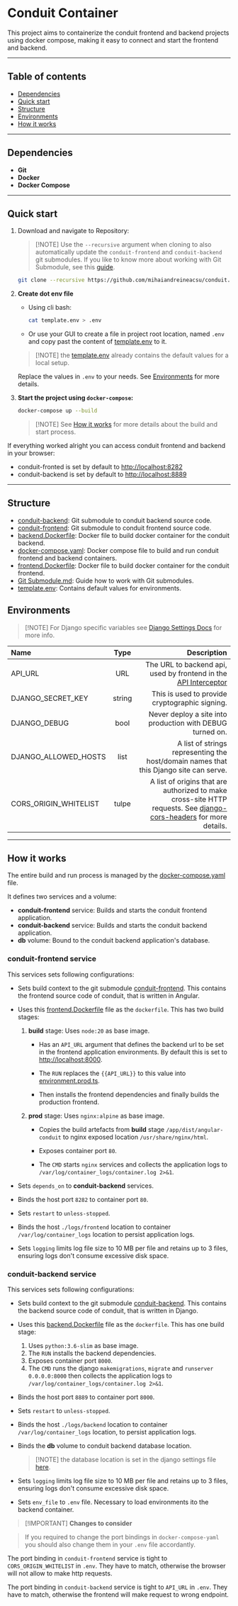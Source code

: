 # Conduit Container

This project aims to containerize the conduit frontend and backend projects using docker compose, making it easy to connect and start the frontend and backend.

---

## Table of contents

- [Dependencies](#dependencies)
- [Quick start](#quick-start)
- [Structure](#structure)
- [Environments](#environments)
- [How it works](#how-it-works)

---

## Dependencies

- **Git**
- **Docker**
- **Docker Compose**

---

## Quick start

1. Download and navigate to Repository:

    > [!NOTE] Use the `--recursive` argument when cloning to also automatically update the `conduit-frontend` and `conduit-backend` git submodules. If you like to know more about working with Git Submodule, see this [guide](./Git%20Submodule.md).

    ```bash
    git clone --recursive https://github.com/mihaiandreineacsu/conduit.git && cd conduit
    ```

1. **Create dot env file**

    - Using cli bash:

        ```bash
        cat template.env > .env
        ```

    - Or use your GUI to create a file in project root location, named `.env` and copy past the content of [template.env](./template.env) to it.

    > [!NOTE] the [template.env](./template.env) already contains the default values for a local setup.

    Replace the values in `.env` to your needs. See [Environments](#environments) for more details.

1. **Start the project using `docker-compose`:**

    ```bash
    docker-compose up --build
    ```

    > [!NOTE] See [How it works](#how-it-works) for more details about the build and start process.

If everything worked alright you can access conduit frontend and backend in your browser:

- conduit-fronted is set by default to <http://localhost:8282>
- conduit-backend is set by default to <http://localhost:8889>

---

## Structure

- [conduit-backend](./conduit-backend): Git submodule to conduit backend source code.
- [conduit-frontend](./conduit-frontend): Git submodule to conduit frontend source code.
- [backend.Dockerfile](./backend.Dockerfile): Docker file to build docker container for the conduit backend.
- [docker-compose.yaml](./docker-compose.yaml): Docker compose file to build and run conduit frontend and backend containers.
- [frontend.Dockerfile](./frontend.Dockerfile): Docker file to build docker container for the conduit frontend.
- [Git Submodule.md](./Git%20Submodule.md): Guide how to work with Git submodules.
- [template.env](./template.env): Contains default values for environments.

## Environments

> [!NOTE] For Django specific variables see [Django Settings Docs](https://docs.djangoproject.com/en/dev/ref/settings/) for more info.

| Name | Type | Description |
| :--- | :--: | ----------: |
| API_URL | URL | The URL to backend api, used by frontend in the [API Interceptor](./conduit-frontend/src/app/core/interceptors/api.interceptor.ts) |
| DJANGO_SECRET_KEY | string |  This is used to provide cryptographic signing. |
| DJANGO_DEBUG | bool | Never deploy a site into production with DEBUG turned on. |
| DJANGO_ALLOWED_HOSTS | list | A list of strings representing the host/domain names that this Django site can serve. |
| CORS_ORIGIN_WHITELIST | tulpe | A list of origins that are authorized to make cross-site HTTP requests. See [django-cors-headers](https://pypi.org/project/django-cors-headers/) for more details. |

---

## How it works

The entire build and run process is managed by the [docker-compose.yaml](./docker-compose.yaml) file.

It defines two services and a volume:

- **conduit-frontend** service: Builds and starts the conduit frontend application.
- **conduit-backend** service: Builds and starts the conduit backend application.
- **db** volume: Bound to the conduit backend application's database.

### **conduit-frontend** service

This services sets following configurations:

- Sets build context to the git submodule [conduit-frontend](./conduit-frontend/). This contains the frontend source code of conduit, that is written in Angular.

- Uses this [frontend.Dockerfile](./frontend.Dockerfile) file as the `dockerfile`. This has two build stages:

    1. **build** stage: Uses `node:20` as base image.

        - Has an `API_URL` argument that defines the backend url to be set in the frontend application environments. By default this is set to <http://localhost:8000>.

        - The `RUN` replaces the `{{API_URL}}` to this value into [environment.prod.ts](./conduit-frontend/src/environments/environment.prod.ts).

        - Then installs the frontend dependencies and finally builds the production frontend.

    1. **prod** stage: Uses `nginx:alpine` as base image.

        - Copies the build artefacts from **build** stage `/app/dist/angular-conduit` to nginx exposed location `/usr/share/nginx/html`.

        - Exposes container port `80`.

        - The `CMD` starts `nginx` services and collects the application logs to `/var/log/container_logs/container.log 2>&1`.

- Sets `depends_on` to **conduit-backend**  services.
- Binds the host port `8282` to container port `80`.
- Sets `restart` to `unless-stopped`.
- Binds the host `./logs/frontend` location to container `/var/log/container_logs` location to persist application logs.
- Sets `logging` limits log file size to 10 MB per file and retains up to 3 files, ensuring logs don't consume excessive disk space.

### **conduit-backend** service

This services sets following configurations:

- Sets build context to the git submodule [conduit-backend](./conduit-backend/). This contains the backend source code of conduit, that is written in Django.

- Uses this [backend.Dockerfile](./backend.Dockerfile) file as the `dockerfile`. This has one build stage:

    1. Uses `python:3.6-slim` as base image.
    1. The `RUN` installs the backend dependencies.
    1. Exposes container port `8000`.
    1. The `CMD` runs the django `makemigrations`, `migrate` and `runserver 0.0.0.0:8000` then collects the application logs to `/var/log/container_logs/container.log 2>&1`.

- Binds the host port `8889` to container port `8000`.
- Sets `restart` to `unless-stopped`.
- Binds the host `./logs/backend` location to container `/var/log/container_logs` location, to persist application logs.
- Binds the **db** volume to conduit backend database location.

    > [!NOTE] the database location is set in the django settings file [here](./conduit-backend/conduit/settings.py).

- Sets `logging` limits log file size to 10 MB per file and retains up to 3 files, ensuring logs don't consume excessive disk space.
- Sets `env_file` to `.env` file. Necessary to load environments ito the backend container.

> [!IMPORTANT] **Changes to consider**

> If you required to change the port bindings in `docker-compose-yaml` you should also change them in your `.env` file accordantly.

The port binding in `conduit-frontend` service is tight to `CORS_ORIGIN_WHITELIST` in `.env`. They have to match, otherwise the browser will not allow to make http requests.

The port binding in `conduit-backend` service is tight to `API_URL` in `.env`. They have to match, otherwise the frontend will make request to wrong endpoint.
